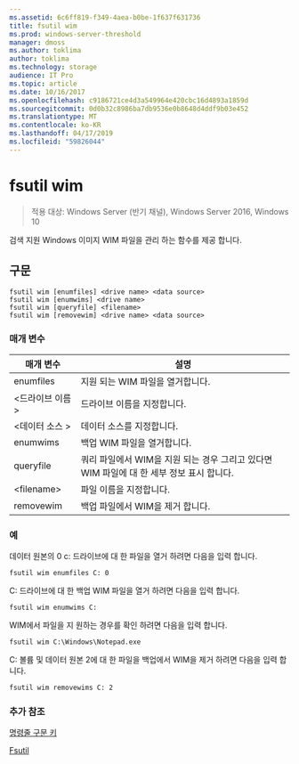 ```yaml
---
ms.assetid: 6c6ff819-f349-4aea-b0be-1f637f631736
title: fsutil wim
ms.prod: windows-server-threshold
manager: dmoss
ms.author: toklima
author: toklima
ms.technology: storage
audience: IT Pro
ms.topic: article
ms.date: 10/16/2017
ms.openlocfilehash: c9186721ce4d3a549964e420cbc16d4893a1859d
ms.sourcegitcommit: 0d0b32c8986ba7db9536e0b8648d4ddf9b03e452
ms.translationtype: MT
ms.contentlocale: ko-KR
ms.lasthandoff: 04/17/2019
ms.locfileid: "59826044"
---
```

# <a name="fsutil-wim"></a>fsutil wim
>적용 대상: Windows Server (반기 채널), Windows Server 2016, Windows 10

검색 지원 Windows 이미지 WIM 파일을 관리 하는 함수를 제공 합니다.

## <a name="syntax"></a>구문

```
fsutil wim [enumfiles] <drive name> <data source>
fsutil wim [enumwims] <drive name>
fsutil wim [queryfile] <filename>
fsutil wim [removewim] <drive name> <data source>
```

### <a name="parameters"></a>매개 변수

|매개 변수|설명|
|-------------|---------------|
|enumfiles|지원 되는 WIM 파일을 열거합니다.|
|\<드라이브 이름 >|드라이브 이름을 지정합니다.|
|\<데이터 소스 >|데이터 소스를 지정합니다.|
|enumwims|백업 WIM 파일을 열거합니다.|
|queryfile|쿼리 파일에서 WIM을 지원 되는 경우 그리고 있다면 WIM 파일에 대 한 세부 정보 표시 합니다.|
|\<filename>|파일 이름을 지정합니다.|
|removewim|백업 파일에서 WIM을 제거 합니다.|




### <a name="examples"></a>예

데이터 원본의 0 c: 드라이브에 대 한 파일을 열거 하려면 다음을 입력 합니다.

```
fsutil wim enumfiles C: 0
```

C: 드라이브에 대 한 백업 WIM 파일을 열거 하려면 다음을 입력 합니다.

```
fsutil wim enumwims C:
```

WIM에서 파일을 지 원하는 경우를 확인 하려면 다음을 입력 합니다.

```
fsutil wim C:\Windows\Notepad.exe
```

C: 볼륨 및 데이터 원본 2에 대 한 파일을 백업에서 WIM을 제거 하려면 다음을 입력 합니다.

```
fsutil wim removewims C: 2
```

### <a name="additional-references"></a>추가 참조
[명령줄 구문 키](Command-Line-Syntax-Key.md)

[Fsutil](Fsutil.md)